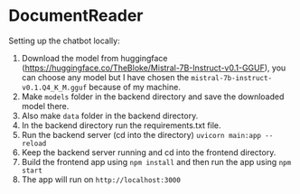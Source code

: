 # DocumentReader

Setting up the chatbot locally:
1) Download the model from huggingface (https://huggingface.co/TheBloke/Mistral-7B-Instruct-v0.1-GGUF), you can choose any model but I have chosen the `mistral-7b-instruct-v0.1.Q4_K_M.gguf` because of my machine.
2) Make `models` folder in the backend directory and save the downloaded model there.
3) Also make `data` folder in the backend directory. 
4) In the backend directory run the requirements.txt file.
5) Run the backend server (cd into the directory) `uvicorn main:app --reload`
6) Keep the backend server running and cd into the frontend directory.
7) Build the frontend app using `npm install` and then run the app using `npm start`
8) The app will run on `http://localhost:3000`
